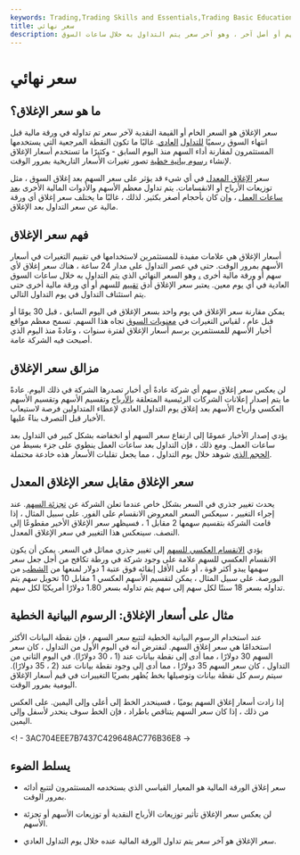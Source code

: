 ```yaml
---
keywords: Trading,Trading Skills and Essentials,Trading Basic Education,Trading Skills
title: سعر نهائي
description: حتى في عصر التداول على مدار 24 ساعة ، هناك سعر إغلاق لسهم أو أصل آخر ، وهو آخر سعر يتم التداول به خلال ساعات السوق.
---
```


# سعر نهائي
## ما هو سعر الإغلاق؟

سعر الإغلاق هو السعر الخام أو القيمة النقدية لآخر سعر تم تداوله في ورقة مالية قبل انتهاء السوق رسميًا [للتداول](/close) [العادي](/close). غالبًا ما تكون النقطة المرجعية التي يستخدمها المستثمرون لمقارنة أداء السهم منذ اليوم السابق - وكثيرًا ما تستخدم أسعار الإغلاق لإنشاء [رسوم بيانية خطية](/line-graph) تصور تغيرات الأسعار التاريخية بمرور الوقت.

سعر [الإغلاق المعدل](/adjusted_closing_price) في أي شيء قد يؤثر على سعر السهم بعد إغلاق السوق ، مثل توزيعات الأرباح أو الانقسامات. يتم تداول معظم الأسهم والأدوات المالية الأخرى [بعد ساعات العمل](/afterhourstrading) ، وإن كان بأحجام أصغر بكثير. لذلك ، غالبًا ما يختلف سعر إغلاق أي ورقة مالية عن سعر التداول بعد الإغلاق.

## فهم سعر الإغلاق

أسعار الإغلاق هي علامات مفيدة للمستثمرين لاستخدامها في تقييم التغيرات في أسعار الأسهم بمرور الوقت. حتى في عصر التداول على مدار 24 ساعة ، هناك سعر إغلاق لأي سهم أو ورقة مالية أخرى [،](/security) وهو السعر النهائي الذي يتم التداول به خلال ساعات السوق العادية في أي يوم معين. يعتبر سعر الإغلاق أدق [تقييم](/valuation) للسهم أو أي ورقة مالية أخرى حتى يتم استئناف التداول في يوم التداول التالي.

يمكن مقارنة سعر الإغلاق في يوم واحد بسعر الإغلاق في اليوم السابق ، قبل 30 يومًا أو قبل عام ، لقياس التغيرات في [معنويات السوق](/marketsentiment) تجاه هذا السهم. تسمح معظم مواقع أخبار الأسهم للمستثمرين برسم أسعار الإغلاق لفترة سنوات ، وعادةً منذ اليوم الذي أصبحت فيه الشركة عامة.

## مزالق سعر الإغلاق

لن يعكس سعر إغلاق سهم أي شركة عادةً أي أخبار تصدرها الشركة في ذلك اليوم. عادةً ما يتم إصدار إعلانات الشركات الرئيسية المتعلقة [بالأرباح](/earnings-announcement) وتقسيم الأسهم وتقسيم الأسهم العكسي وأرباح الأسهم بعد إغلاق يوم التداول العادي لإعطاء المتداولين فرصة لاستيعاب الأخبار قبل التصرف بناءً عليها.

يؤدي إصدار الأخبار عمومًا إلى ارتفاع سعر السهم أو انخفاضه بشكل كبير في التداول بعد ساعات العمل. ومع ذلك ، فإن التداول بعد ساعات العمل ينطوي على جزء بسيط من [الحجم الذي](/volume) شوهد خلال يوم التداول ، مما يجعل تقلبات الأسعار هذه خادعة محتملة.

## سعر الإغلاق مقابل سعر الإغلاق المعدل

يحدث تغيير جذري في السعر بشكل خاص عندما تعلن الشركة عن [تجزئة السهم](/stocksplit). عند إجراء التغيير ، سيعكس السعر المعروض الانقسام على الفور. على سبيل المثال ، إذا قامت الشركة بتقسيم سهمها 2 مقابل 1 ، فسيظهر سعر الإغلاق الأخير مقطوعًا إلى النصف. سينعكس هذا التغيير في سعر الإغلاق المعدل.

يؤدي [الانقسام العكسي للسهم](/reversesplit) إلى تغيير جذري مماثل في السعر. يمكن أن يكون الانقسام العكسي للسهم علامة على وجود شركة في ورطة تكافح من أجل جعل سعر سهمها يبدو أكثر قوة ، أو على الأقل إبقائه فوق عتبة 1 دولار لمنعها من [الشطب](/delisting) من البورصة. على سبيل المثال ، يمكن لتقسيم الأسهم العكسي 1 مقابل 10 تحويل سهم يتم تداوله بسعر 18 سنتًا لكل سهم إلى سهم يتم تداوله بسعر 1.80 دولارًا أمريكيًا لكل سهم.

## مثال على أسعار الإغلاق: الرسوم البيانية الخطية

عند استخدام الرسوم البيانية الخطية لتتبع سعر السهم ، فإن نقطة البيانات الأكثر استخدامًا هي سعر إغلاق السهم. لنفترض أنه في اليوم الأول من التداول ، كان سعر السهم 30 دولارًا ، مما أدى إلى نقطة بيانات عند (1 ، 30 دولارًا). في اليوم الثاني من التداول ، كان سعر السهم 35 دولارًا ، مما أدى إلى وجود نقطة بيانات عند (2 ، 35 دولارًا). سيتم رسم كل نقطة بيانات وتوصيلها بخط يُظهر بصريًا التغييرات في قيم أسعار الإغلاق اليومية بمرور الوقت.

إذا زادت أسعار إغلاق السهم يوميًا ، فسينحدر الخط إلى أعلى وإلى اليمين. على العكس من ذلك ، إذا كان سعر السهم يتناقص باطراد ، فإن الخط سوف ينحدر لأسفل وإلى اليمين.

<! - 3AC704EEE7B7437C429648AC776B36E8 ->

## يسلط الضوء

- سعر إغلاق الورقة المالية هو المعيار القياسي الذي يستخدمه المستثمرون لتتبع أدائه بمرور الوقت.

- لن يعكس سعر الإغلاق تأثير توزيعات الأرباح النقدية أو توزيعات الأسهم أو تجزئة الأسهم.

- سعر الإغلاق هو آخر سعر يتم تداول الورقة المالية عنده خلال يوم التداول العادي.

